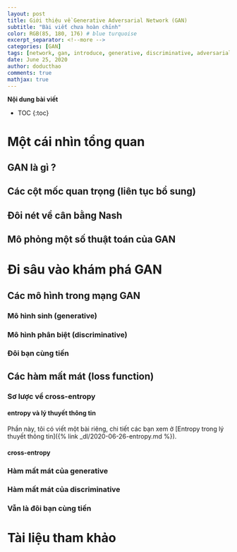 ```yaml
---
layout: post
title: Giới thiệu về Generative Adversarial Network (GAN)
subtitle: "Bài viết chưa hoàn chỉnh"
color: RGB(85, 180, 176) # blue turquoise
excerpt_separator: <!--more -->
categories: [GAN]
tags: [network, gan, introduce, generative, discriminative, adversarial]
date: June 25, 2020 
author: doducthao
comments: true
mathjax: true
---
```


**Nội dung bài viết**

* TOC
{:toc}

# Một cái nhìn tổng quan

## GAN là gì ?

## Các cột mốc quan trọng (liên tục bổ sung)

## Đôi nét về cân bằng Nash

## Mô phỏng một số thuật toán của GAN

# Đi sâu vào khám phá GAN

## Các mô hình trong mạng GAN

### Mô hình sinh (generative)

### Mô hình phân biệt (discriminative)

### Đôi bạn cùng tiến

## Các hàm mất mát (loss function)

### Sơ lược về cross-entropy

#### entropy và lý thuyết thông tin

Phần này, tôi có viết một bài riêng, chi tiết các bạn xem ở [Entropy trong lý thuyết thông tin]({% link _dl/2020-06-26-entropy.md %}).

#### cross-entropy

### Hàm mất mát của generative

### Hàm mất mát của discriminative

### Vẫn là đôi bạn cùng tiến


# Tài liệu tham khảo
